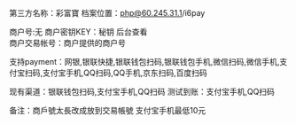 第三方名称：彩富寶 
档案位置：php@60.245.31.1/i6pay
 
商户号:无
商户密钥KEY：秘钥 后台查看  
商户交易帐号：商户提供的商户号  
 
支持payment：网银,银联快捷,银联钱包扫码,银联钱包手机,微信扫码,微信手机,支付宝扫码,支付宝手机,QQ扫码,QQ手机,京东扫码,百度扫码
 
现有渠道：银联钱包扫码,支付宝手机,QQ扫码
测试到账：支付宝手机,QQ扫码
  
备注：商戶號太長改成放到交易帳號
 支付宝手机最低10元
